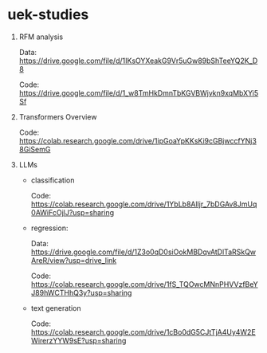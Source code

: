 # uek-studies

1. RFM analysis

   Data: https://drive.google.com/file/d/1IKsOYXeakG9Vr5uGw89bShTeeYQ2K_D8
   
   Code: https://drive.google.com/file/d/1_w8TmHkDmnTbKGVBWjvkn9xqMbXYi5Sf

2. Transformers Overview

   Code:  https://colab.research.google.com/drive/1ipGoaYpKKsKi9cGBjwccfYNj38GiSemG
3. LLMs
   - classification
     
     Code: https://colab.research.google.com/drive/1YbLb8Alljr_7bDGAv8JmUq0AWiFcOjlJ?usp=sharing
     
   - regression:
     
     Data: https://drive.google.com/file/d/1Z3o0qD0siOokMBDqvAtDlTaRSkQwAreR/view?usp=drive_link
     
     Code: https://colab.research.google.com/drive/1fS_TQOwcMNnPHVVzfBeYJ89hWCTHhQ3y?usp=sharing
     
   - text generation
     
     Code: https://colab.research.google.com/drive/1cBo0dG5CJtTjA4Uy4W2EWirerzYYW9sE?usp=sharing
     
